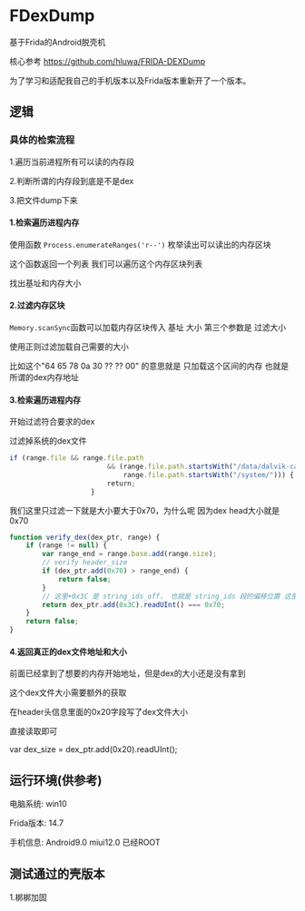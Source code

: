 # FDexDump

基于Frida的Android脱壳机

核心参考 https://github.com/hluwa/FRIDA-DEXDump 

为了学习和适配我自己的手机版本以及Frida版本重新开了一个版本。

## 逻辑

### 具体的检索流程

1.遍历当前进程所有可以读的内存段 

2.判断所谓的内存段到底是不是dex

3.把文件dump下来


#### 1.检索遍历进程内存


使用函数 `Process.enumerateRanges('r--')` 枚举读出可以读出的内存区块

这个函数返回一个列表 我们可以遍历这个内存区块列表 

找出基址和内存大小 



#### 2.过滤内存区块


`Memory.scanSync`函数可以加载内存区块传入 基址 大小 第三个参数是 过滤大小

使用正则过滤加载自己需要的大小

比如这个"64 65 78 0a 30 ?? ?? 00" 的意思就是 只加载这个区间的内存 也就是所谓的dex内存地址


#### 3.检索遍历进程内存

开始过滤符合要求的dex

过滤掉系统的dex文件

```js
if (range.file && range.file.path
                        && (range.file.path.startsWith("/data/dalvik-cache/") ||
                            range.file.path.startsWith("/system/"))) {
                        return;
                    }

```

我们这里只过滤一下就是大小要大于0x70，为什么呢 因为dex head大小就是0x70


```js
function verify_dex(dex_ptr, range) {
    if (range != null) {
        var range_end = range.base.add(range.size);
        // verify header_size 
        if (dex_ptr.add(0x70) > range_end) {
            return false;
        }
        // 这里+0x3C 是 string_ids_off， 也就是 string_ids 段的偏移位置 这里的值要正好等于0x70
        return dex_ptr.add(0x3C).readUInt() === 0x70;
    }
    return false;
}

```

#### 4.返回真正的dex文件地址和大小

前面已经拿到了想要的内存开始地址，但是dex的大小还是没有拿到

这个dex文件大小需要额外的获取

在header头信息里面的0x20字段写了dex文件大小

直接读取即可

var dex_size = dex_ptr.add(0x20).readUInt();

## 运行环境(供参考)

电脑系统: win10 

Frida版本: 14.7

手机信息: Android9.0 miui12.0 已经ROOT

## 测试通过的壳版本

1.梆梆加固



